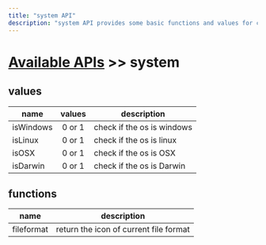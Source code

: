 ```yaml
---
title: "system API"
description: "system API provides some basic functions and values for current os."
---
```


# [Available APIs](../) >> system

## values

| name      | values | description                |
| --------- | :----: | -------------------------- |
| isWindows | 0 or 1 | check if the os is windows |
| isLinux   | 0 or 1 | check if the os is linux   |
| isOSX     | 0 or 1 | check if the os is OSX     |
| isDarwin  | 0 or 1 | check if the os is Darwin  |

## functions

| name       | description                            |
| ---------- | -------------------------------------- |
| fileformat | return the icon of current file format |

